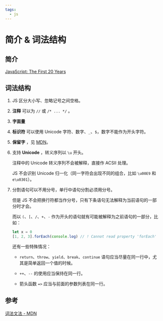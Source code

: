 ```yaml
---
tags:
  - js
---
```


# 简介 & 词法结构

## 简介

[JavaScript: The First 20 Years](http://www.wirfs-brock.com/allen/posts/866)

## 词法结构

1. JS 区分大小写、忽略记号之间空格。

2. **注释** 可以为 `//` 或 `/* ... */` 。

3. **字面量**

4. **标识符** 可以使用 Unicode 字符、数字、`_`、`$`，数字不能作为开头字符。

5. **保留字** ，见 [MDN](https://developer.mozilla.org/zh-CN/docs/Web/JavaScript/Reference/Lexical_grammar#%E5%85%B3%E9%94%AE%E5%AD%97)。

6. 支持 **Unicode** ，转义序列以 `\u` 开头。

   注释中的 Unicode 转义序列不会被解释，直接作 ACSII 处理。

   JS 不会识别 Unicode 归一化（同一字符会出现不同的组合，比如 `\u00E9` 和 `e\u0301`）。

7. 分割语句可以不用分号，单行中语句分割必须用分号。

   但是 JS 不会把换行符都当作分号，只有下条语句无法解释为当前语句的一部分时才会。
   
   而以 `(`、`[`、`/`、`+`、`-` 作为开头的语句就有可能被解释为之前语句的一部分，比如：

   ```js
   let x = 0
   [1, 2, 3].forEach(console.log) // ! Cannot read property 'forEach' of undefined
   ```

   还有一些特殊情况：

   - `return`、`throw`、`yield`、`break`、`continue` 语句应当尽量在同一行中，尤其是简单返回一个值的时候。

   - `++`、`--` 的使用应当保持在同一行。

   - 箭头函数 `=>` 应当与前面的参数列表在同一行。

## 参考

[词法文法 - MDN](https://developer.mozilla.org/zh-CN/docs/Web/JavaScript/Reference/Lexical_grammar)
